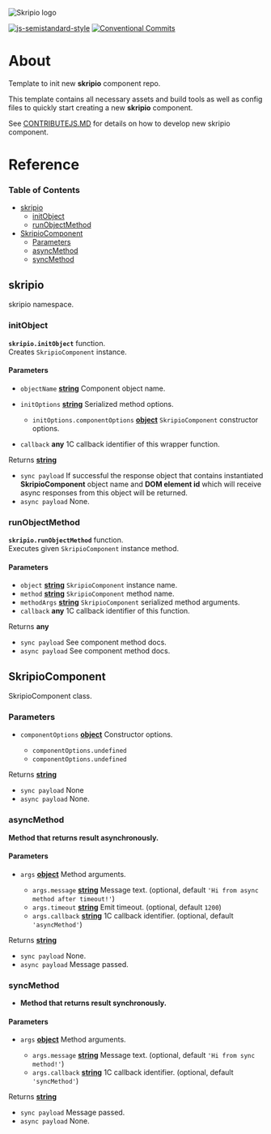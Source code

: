 ![Skripio logo](/src/assets/logo.svg)

[![js-semistandard-style](https://img.shields.io/badge/code%20style-semistandard-brightgreen.svg?style=flat-square)](https://github.com/standard/semistandard)
[![Conventional Commits](https://img.shields.io/badge/Conventional%20Commits-1.0.0-yellow.svg)](https://conventionalcommits.org)

# About

Template to init new **skripio** component repo.

This template contains all necessary assets and build tools as well as config files to quickly start creating a new **skripio** component.

See [CONTRIBUTEJS.MD](https://github.com/fmecgroup/skripio-intro/blob/master/CONTRIBUTEJS.MD) for details on how to develop new skripio component.

# Reference

<!-- Generated by documentation.js. Update this documentation by updating the source code. -->

### Table of Contents

*   [skripio](#skripio)
    *   [initObject](#initobject)
    *   [runObjectMethod](#runobjectmethod)
*   [SkripioComponent](#skripiocomponent)
    *   [Parameters](#parameters-2)
    *   [asyncMethod](#asyncmethod)
    *   [syncMethod](#syncmethod)

## skripio

skripio namespace.

### initObject

**`skripio.initObject`** function.<br>
Creates `SkripioComponent` instance.

#### Parameters

*   `objectName` **[string](https://developer.mozilla.org/docs/Web/JavaScript/Reference/Global_Objects/String)** Component object name.
*   `initOptions` **[string](https://developer.mozilla.org/docs/Web/JavaScript/Reference/Global_Objects/String)** Serialized method options.

    *   `initOptions.componentOptions` **[object](https://developer.mozilla.org/docs/Web/JavaScript/Reference/Global_Objects/Object)** `SkripioComponent` constructor options.
*   `callback` **any** 1C callback identifier of this wrapper function.

Returns **[string](https://developer.mozilla.org/docs/Web/JavaScript/Reference/Global_Objects/String)** <br>
- `sync payload`  If successful the response object that contains instantiated **SkripioComponent** object name and **DOM element id** which will receive async responses from this object will be returned. <br>
- `async payload` None.

### runObjectMethod

**`skripio.runObjectMethod`** function.<br>
Executes given `SkripioComponent` instance method.

#### Parameters

*   `object` **[string](https://developer.mozilla.org/docs/Web/JavaScript/Reference/Global_Objects/String)** `SkripioComponent` instance name.
*   `method` **[string](https://developer.mozilla.org/docs/Web/JavaScript/Reference/Global_Objects/String)** `SkripioComponent` method name.
*   `methodArgs` **[string](https://developer.mozilla.org/docs/Web/JavaScript/Reference/Global_Objects/String)** `SkripioComponent` serialized method arguments.
*   `callback` **any** 1C callback identifier of this function.

Returns **any** <br>
- `sync payload`  See component method docs. <br>
- `async payload` See component method docs.

## SkripioComponent

SkripioComponent class.

### Parameters

*   `componentOptions` **[object](https://developer.mozilla.org/docs/Web/JavaScript/Reference/Global_Objects/Object)** Constructor options.

    *   `componentOptions.undefined`  
    *   `componentOptions.undefined`  

Returns **[string](https://developer.mozilla.org/docs/Web/JavaScript/Reference/Global_Objects/String)** <br>
- `sync payload`  None <br>
- `async payload` None.

### asyncMethod

**Method that returns result asynchronously.**<br>

#### Parameters

*   `args` **[object](https://developer.mozilla.org/docs/Web/JavaScript/Reference/Global_Objects/Object)** Method arguments.

    *   `args.message` **[string](https://developer.mozilla.org/docs/Web/JavaScript/Reference/Global_Objects/String)** Message text. (optional, default `'Hi from async method after timeout!'`)
    *   `args.timeout` **[string](https://developer.mozilla.org/docs/Web/JavaScript/Reference/Global_Objects/String)** Emit timeout. (optional, default `1200`)
    *   `args.callback` **[string](https://developer.mozilla.org/docs/Web/JavaScript/Reference/Global_Objects/String)** 1C callback identifier. (optional, default `'asyncMethod'`)

Returns **[string](https://developer.mozilla.org/docs/Web/JavaScript/Reference/Global_Objects/String)** <br>
- `sync payload`  None. <br>
- `async payload` Message passed.

### syncMethod

*   **Method that returns result synchronously.**<br>

#### Parameters

*   `args` **[object](https://developer.mozilla.org/docs/Web/JavaScript/Reference/Global_Objects/Object)** Method arguments.

    *   `args.message` **[string](https://developer.mozilla.org/docs/Web/JavaScript/Reference/Global_Objects/String)** Message text. (optional, default `'Hi from sync method!'`)
    *   `args.callback` **[string](https://developer.mozilla.org/docs/Web/JavaScript/Reference/Global_Objects/String)** 1C callback identifier. (optional, default `'syncMethod'`)

Returns **[string](https://developer.mozilla.org/docs/Web/JavaScript/Reference/Global_Objects/String)** <br>
- `sync payload`  Message passed. <br>
- `async payload` None.

